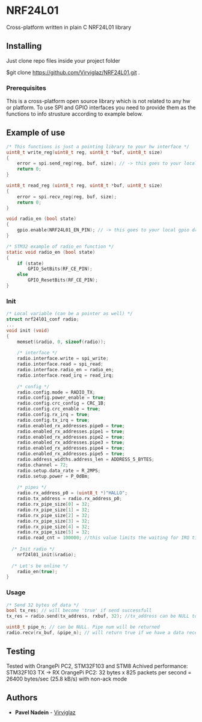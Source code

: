 # NRF24L01

Cross-platform written in plain C NRF24L01 library

## Installing

Just clone repo files inside your project folder

$git clone https://github.com/Virviglaz/NRF24L01.git .

### Prerequisites

This is a cross-platform open source library which is not related to any hw or platform. To use SPI and GPIO interfaces
you need to provide them as the functions to info strusture according to example below.

## Example of use

```C
/* This functions is just a pointing library to your hw interface */
uint8_t write_reg(uint8_t reg, uint8_t *buf, uint8_t size)
{
	error = spi.send_reg(reg, buf, size); // -> this goes to your local spi driver
	return 0;
}

uint8_t read_reg (uint8_t reg, uint8_t *buf, uint8_t size)
{
	error = spi.recv_reg(reg, buf, size);
	return 0;
}

void radio_en (bool state)
{
	gpio.enable(NRF24L01_EN_PIN); // -> this goes to your local gpio driver
}

/* STM32 example of radio_en function */
static void radio_en (bool state)
{
	if (state)
		GPIO_SetBits(RF_CE_PIN);
	else
		GPIO_ResetBits(RF_CE_PIN);
}
```
### Init
```C
/* Local variable (can be a pointer as well) */
struct nrf24l01_conf radio;
...
void init (void)
{
	memset(&radio, 0, sizeof(radio));
	
	/* interface */
	radio.interface.write = spi_write;
	radio.interface.read = spi_read;
	radio.interface.radio_en = radio_en;
	radio.interface.read_irq = read_irq;
	
	/* config */
	radio.config.mode = RADIO_TX;
	radio.config.power_enable = true;
	radio.config.crc_config = CRC_1B;
	radio.config.crc_enable = true;
	radio.config.rx_irq = true;
	radio.config.tx_irq = true;
	radio.enabled_rx_addresses.pipe0 = true;
	radio.enabled_rx_addresses.pipe1 = true;
	radio.enabled_rx_addresses.pipe2 = true;
	radio.enabled_rx_addresses.pipe3 = true;
	radio.enabled_rx_addresses.pipe4 = true;
	radio.enabled_rx_addresses.pipe5 = true;
	radio.address_widths.address_len = ADDRESS_5_BYTES;
	radio.channel = 72;
	radio.setup.data_rate = R_2MPS;
	radio.setup.power = P_0dBm;
	
	/* pipes */
	radio.rx_address_p0 = (uint8_t *)"HALLO";
	radio.tx_address = radio.rx_address_p0;
	radio.rx_pipe_size[0] = 32;
	radio.rx_pipe_size[1] = 32;
	radio.rx_pipe_size[2] = 32;
	radio.rx_pipe_size[3] = 32;
	radio.rx_pipe_size[4] = 32;
	radio.rx_pipe_size[5] = 32;
	radio.read_cnt = 100000; //this value limits the waiting for IRQ time in case of chip failure
	
  /* Init radio */
	nrf24l01_init(&radio);
  
  /* Let's be online */
	radio_en(true);
}
```
### Usage
```C
/* Send 32 bytes of data */
bool tx_res; // will become 'true' if send successfull
tx_res = radio.send(tx_address, rxbuf, 32); //tx_address can be NULL to use address provided before
```
```C
uint8_t pipe_n; // can be NULL. Pipe num will be returned
radio.recv(rx_buf, &pipe_n); // will return true if we have a data received
```
## Testing
Tested with OrangePi PC2, STM32F103 and STM8
Achived performance: STM32F103 TX -> RX OrangePi PC2:
  32 bytes x 825 packets per second = 26400 bytes/sec (25.8 kB/s) with non-ack mode

## Authors

* **Pavel Nadein** - [Virviglaz](https://github.com/Virviglaz)
